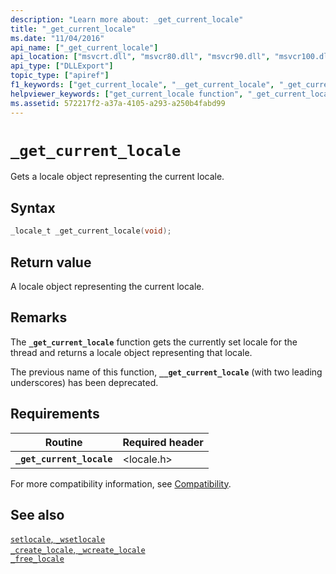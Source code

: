 ```yaml
---
description: "Learn more about: _get_current_locale"
title: "_get_current_locale"
ms.date: "11/04/2016"
api_name: ["_get_current_locale"]
api_location: ["msvcrt.dll", "msvcr80.dll", "msvcr90.dll", "msvcr100.dll", "msvcr100_clr0400.dll", "msvcr110.dll", "msvcr110_clr0400.dll", "msvcr120.dll", "msvcr120_clr0400.dll", "ucrtbase.dll", "api-ms-win-crt-locale-l1-1-0.dll"]
api_type: ["DLLExport"]
topic_type: ["apiref"]
f1_keywords: ["get_current_locale", "__get_current_locale", "_get_current_locale"]
helpviewer_keywords: ["get_current_locale function", "_get_current_locale function", "locales, getting information on", "__get_current_locale function"]
ms.assetid: 572217f2-a37a-4105-a293-a250b4fabd99
---
```

# `_get_current_locale`

Gets a locale object representing the current locale.

## Syntax

```C
_locale_t _get_current_locale(void);
```

## Return value

A locale object representing the current locale.

## Remarks

The **`_get_current_locale`** function gets the currently set locale for the thread and returns a locale object representing that locale.

The previous name of this function, **`__get_current_locale`** (with two leading underscores) has been deprecated.

## Requirements

| Routine | Required header |
|---|---|
| **`_get_current_locale`** | \<locale.h> |

For more compatibility information, see [Compatibility](../compatibility.md).

## See also

[`setlocale`, `_wsetlocale`](setlocale-wsetlocale.md)\
[`_create_locale`, `_wcreate_locale`](create-locale-wcreate-locale.md)\
[`_free_locale`](free-locale.md)
